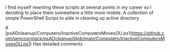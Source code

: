 I find myself rewriting these scripts at several points in my career so I deciding to place them somewhere a little more mobile.  A collection of simple PowerShell Scrips to aide in cleaning up active directory

#[psADcleanup/Computers/InactiveComputersMovesOU.ps1(https://github.com/jamccormack/psADcleanup/blob/main/Computers/InactiveComputersMovesOU.ps1) Has detailed comments
